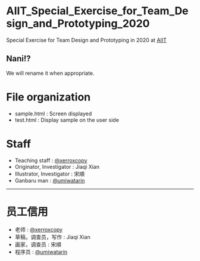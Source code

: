 # AIIT_Special_Exercise_for_Team_Design_and_Prototyping_2020
Special Exercise for Team Design and Prototyping in 2020 at [AIIT](https://aiit.ac.jp)

## Nani!?
We will rename it when appropriate.

# File organization
- sample.html : Screen displayed
- test.html : Display sample on the user side

# Staff
- Teaching staff : [@xerroxcopy](https://github.com/xerroxcopy)
- Originator, Investigator : Jiaqi Xian
- Illustrator, Investigator : 宋順
- Ganbaru man : [@umiwatarin](https://github.com/umiwatarin)

---

# 

# 员工信用
- 老师 : [@xerroxcopy](https://github.com/xerroxcopy)
- 草稿，调查员，写作 : Jiaqi Xian
- 画家，调查员 : 宋順
- 程序员 : [@umiwatarin](https://github.com/umiwatarin)